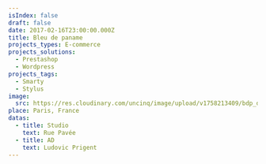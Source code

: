 ```yaml
---
isIndex: false
draft: false
date: 2017-02-16T23:00:00.000Z
title: Bleu de paname
projects_types: E-commerce
projects_solutions:
  - Prestashop
  - Wordpress
projects_tags:
  - Smarty
  - Stylus
image:
  src: https://res.cloudinary.com/uncinq/image/upload/v1758213409/bdp_dtvd3q.jpg
place: Paris, France
datas:
  - title: Studio
    text: Rue Pavée
  - title: AD
    text: Ludovic Prigent
---
```

